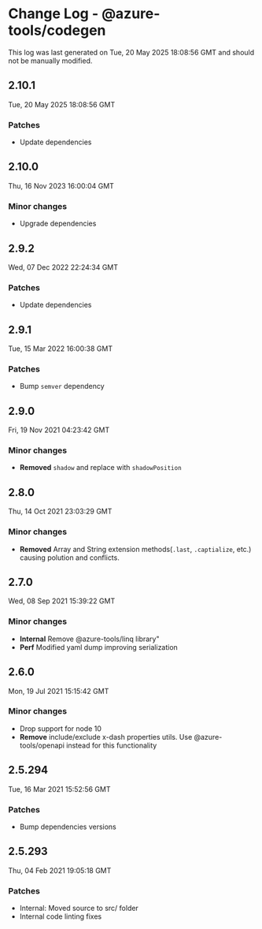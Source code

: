 # Change Log - @azure-tools/codegen

This log was last generated on Tue, 20 May 2025 18:08:56 GMT and should not be manually modified.

## 2.10.1
Tue, 20 May 2025 18:08:56 GMT

### Patches

- Update dependencies

## 2.10.0
Thu, 16 Nov 2023 16:00:04 GMT

### Minor changes

- Upgrade dependencies

## 2.9.2
Wed, 07 Dec 2022 22:24:34 GMT

### Patches

- Update dependencies

## 2.9.1
Tue, 15 Mar 2022 16:00:38 GMT

### Patches

- Bump `semver` dependency

## 2.9.0
Fri, 19 Nov 2021 04:23:42 GMT

### Minor changes

- **Removed** `shadow` and replace with `shadowPosition`

## 2.8.0
Thu, 14 Oct 2021 23:03:29 GMT

### Minor changes

- **Removed** Array and String extension methods(`.last`, `.captialize`, etc.) causing polution and conflicts.

## 2.7.0
Wed, 08 Sep 2021 15:39:22 GMT

### Minor changes

- **Internal** Remove @azure-tools/linq library"
- **Perf** Modified yaml dump improving serialization

## 2.6.0
Mon, 19 Jul 2021 15:15:42 GMT

### Minor changes

- Drop support for node 10
- **Remove** include/exclude x-dash properties utils. Use @azure-tools/openapi instead for this functionality

## 2.5.294
Tue, 16 Mar 2021 15:52:56 GMT

### Patches

- Bump dependencies versions

## 2.5.293
Thu, 04 Feb 2021 19:05:18 GMT

### Patches

- Internal: Moved source to src/ folder
- Internal code linting fixes


